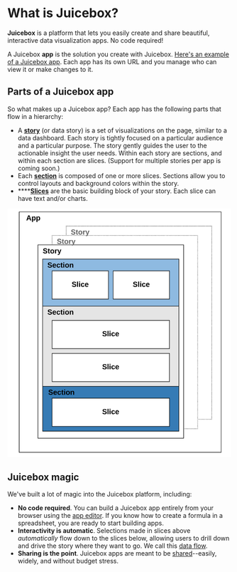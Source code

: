 # What is Juicebox?

**Juicebox** is a platform that lets you easily create and share beautiful, interactive data visualization apps. No code required!

A Juicebox **app** is the solution you create with Juicebox. [Here's an example of a Juicebox app](example-app-world-happiness.md). Each app has its own URL and you manage who can view it or make changes to it.

## Parts of a Juicebox app

So what makes up a Juicebox app? Each app has the following parts that flow in a hierarchy:

* A [**story**](../authoring-apps/story-designer/what-is-a-story.md) \(or data story\) is a set of visualizations on the page, similar to a data dashboard. Each story is tightly focused on a particular audience and a particular purpose. The story gently guides the user to the actionable insight the user needs. Within each story are sections, and within each section are slices. \(Support for multiple stories per app is coming soon.\)
* Each [**section**](../authoring-apps/story-designer/story-sections.md) is composed of one or more slices. Sections allow you to control layouts and background colors within the story.
* \*\*\*\*[**Slices**](../authoring-apps/story-designer/slices/) are the basic building block of your story. Each slice can have text and/or charts. 

![Parts of a Juicebox app](../.gitbook/assets/image%20%2811%29.png)

## Juicebox magic

We've built a lot of magic into the Juicebox platform, including:

* **No code required**. You can build a Juicebox app entirely from your browser using the [app editor](). If you know how to create a formula in a spreadsheet, you are ready to start building apps. 
* **Interactivity is automatic**. Selections made in slices above _automatically_ flow down to the slices below, allowing users to drill down and drive the story where they want to go. We call this [data flow](../viewing-apps/data-flow.md).
* **Sharing is the point**. Juicebox apps are meant to be [shared](../authoring-apps/publish-and-share/sharing-and-access-controls.md)--easily, widely, and without budget stress.

